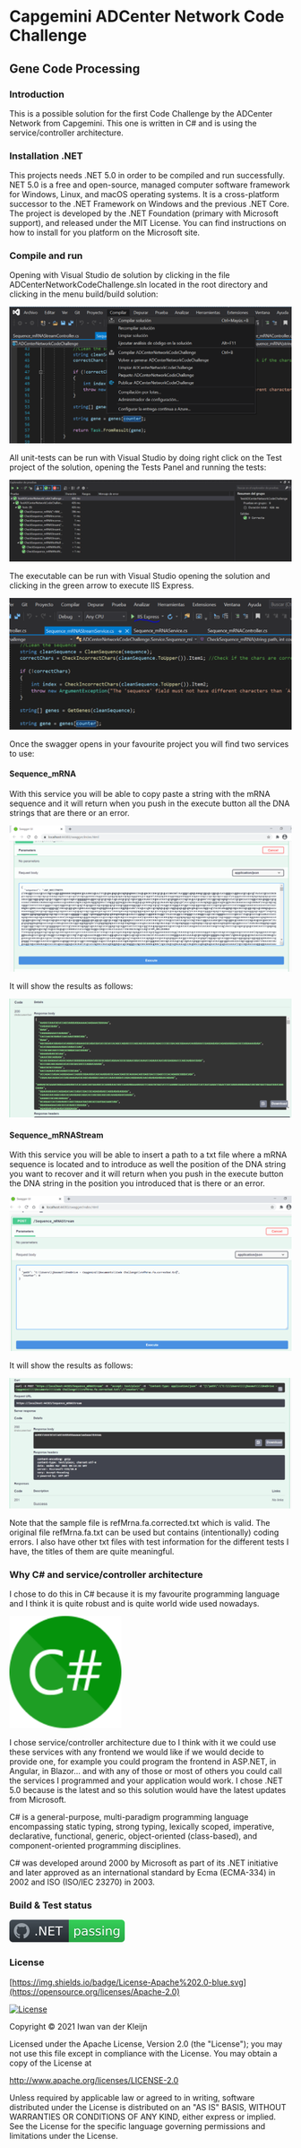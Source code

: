 # Capgemini ADCenter Network Code Challenge
## Gene Code Processing

### Introduction
This is a possible solution for the first Code Challenge by the ADCenter Network from Capgemini. This one is written in C# and is using the service/controller architecture.

### Installation .NET
This projects needs .NET 5.0 in order to be compiled and run successfully. NET 5.0 is a free and open-source, managed computer software framework for Windows, Linux, and macOS operating systems. It is a cross-platform successor to the .NET Framework on Windows and the previous .NET Core. The project is developed by the .NET Foundation (primary with Microsoft support), and released under the MIT License. You can find instructions on how to install for you platform on the Microsoft site.

### Compile and run 
Opening with Visual Studio de solution by clicking in the file ADCenterNetworkCodeChallenge.sln located in the root directory and clicking in the menu build/build solution:

![Compile](https://github.com/jbasmut/ADCenterNetworkCodeChallenge/blob/master/Compile%20Project.PNG)

All unit-tests can be run with Visual Studio by doing right click on the Test project of the solution, opening the Tests Panel and running the tests:

![Tests](https://github.com/jbasmut/ADCenterNetworkCodeChallenge/blob/master/Tests.PNG)

The executable can be run with Visual Studio opening the solution and clicking in the green arrow to execute IIS Express.

![Execute](https://github.com/jbasmut/ADCenterNetworkCodeChallenge/blob/master/Execute%20IIS.PNG)

Once the swagger opens in your favourite project you will find two services to use:

#### Sequence_mRNA

With this service you will be able to copy paste a string with the mRNA sequence and it will return when you push in the execute button all the DNA strings that are there or an error.

![Swagger1](https://github.com/jbasmut/ADCenterNetworkCodeChallenge/blob/master/Swagger1PNG.PNG)

It will show the results as follows:

![Swagger2](https://github.com/jbasmut/ADCenterNetworkCodeChallenge/blob/master/Swagger2PNG.PNG)

#### Sequence_mRNAStream

With this service you will be able to insert a path to a txt file where a mRNA sequence is located and to introduce as well the position of the DNA string you want to recover and it will return when you push in the execute button the DNA string in the position you introduced that is there or an error.

![Swagger3](https://github.com/jbasmut/ADCenterNetworkCodeChallenge/blob/master/Swagger3PNG.PNG)

It will show the results as follows:

![Swagger4](https://github.com/jbasmut/ADCenterNetworkCodeChallenge/blob/master/Swagger4PNG.PNG)

Note that the sample file is refMrna.fa.corrected.txt which is valid. The original file refMrna.fa.txt can be used but contains (intentionally) coding errors.
I also have other txt files with test information for the different tests I have, the titles of them are quite meaningful.

### Why C# and service/controller architecture
I chose to do this in C# because it is my favourite programming language and I think it is quite robust and is quite world wide used nowadays.

<img src="https://github.com/jbasmut/ADCenterNetworkCodeChallenge/blob/master/C_Sharp_wordmark.svg" alt="drawing" width="200"/>

I chose service/controller architecture due to I think with it we could use these services with any frontend we would like if we would decide to provide one, for example you could program the frontend in ASP.NET, in Angular, in Blazor... and with any of those or most of others you could call the services I programmed and your application would work.
I chose .NET 5.0 because is the latest and so this solution would have the latest updates from Microsoft.

C# is a general-purpose, multi-paradigm programming language encompassing static typing, strong typing, lexically scoped, imperative, declarative, functional, generic, object-oriented (class-based), and component-oriented programming disciplines.

C# was developed around 2000 by Microsoft as part of its .NET initiative and later approved as an international standard by Ecma (ECMA-334) in 2002 and ISO (ISO/IEC 23270) in 2003.

### Build & Test status
![Main build and test](https://github.com/jbasmut/ADCenterNetworkCodeChallenge/blob/master/badge.svg)

### License
[https://img.shields.io/badge/License-Apache%202.0-blue.svg](https://opensource.org/licenses/Apache-2.0)
<p><a href="https://opensource.org/licenses/Apache-2.0" rel="nofollow"><img src="https://camo.githubusercontent.com/2a2157c971b7ae1deb8eb095799440551c33dcf61ea3d965d86b496a5a65df55/68747470733a2f2f696d672e736869656c64732e696f2f62616467652f4c6963656e73652d417061636865253230322e302d626c75652e737667" alt="License" data-canonical-src="https://img.shields.io/badge/License-Apache%202.0-blue.svg" style="max-width:100%;"></a></p>

Copyright © 2021 Iwan van der Kleijn

Licensed under the Apache License, Version 2.0 (the "License"); you may not use this file except in compliance with the License. You may obtain a copy of the License at

http://www.apache.org/licenses/LICENSE-2.0

Unless required by applicable law or agreed to in writing, software distributed under the License is distributed on an "AS IS" BASIS, WITHOUT WARRANTIES OR CONDITIONS OF ANY KIND, either express or implied. See the License for the specific language governing permissions and limitations under the License.
